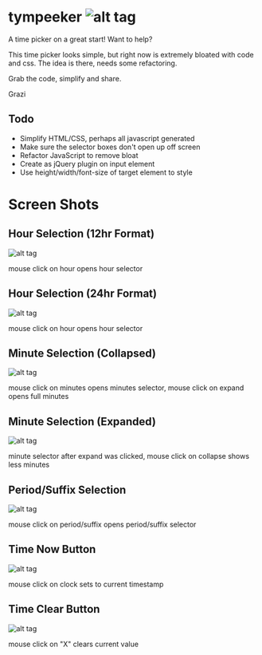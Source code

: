 tympeeker ![alt tag](https://raw.github.com/eligeske/tympeeker/master/examples/example-start.jpg)
=========

A time picker on a great start! Want to help?

This time picker looks simple, but right now is extremely bloated with code and css. The idea is there, needs some refactoring.

Grab the code, simplify and share. 

Grazi 


Todo
---------
* Simplify HTML/CSS, perhaps all javascript generated
* Make sure the selector boxes don't open up off screen
* Refactor JavaScript to remove bloat
* Create as jQuery plugin on input element
* Use height/width/font-size of target element to style

Screen Shots
=========
Hour Selection (12hr Format)
---------
![alt tag](https://raw.github.com/eligeske/tympeeker/master/examples/example-hour-12.jpg)

mouse click on hour opens hour selector

Hour Selection (24hr Format)
---------
![alt tag](https://raw.github.com/eligeske/tympeeker/master/examples/example-hour-24.jpg)

mouse click on hour opens hour selector

Minute Selection (Collapsed)
---------
![alt tag](https://raw.github.com/eligeske/tympeeker/master/examples/example-minutes-small.jpg)

mouse click on minutes opens minutes selector, mouse click on expand opens full minutes

Minute Selection (Expanded)
---------
![alt tag](https://raw.github.com/eligeske/tympeeker/master/examples/example-minutes-large.jpg)

minute selector after expand was clicked, mouse click on collapse shows less minutes

Period/Suffix Selection
---------
![alt tag](https://raw.github.com/eligeske/tympeeker/master/examples/example-period.jpg)

mouse click on period/suffix opens period/suffix selector

Time Now Button
---------
![alt tag](https://raw.github.com/eligeske/tympeeker/master/examples/example-timestamp.jpg)

mouse click on clock sets to current timestamp

Time Clear Button
---------
![alt tag](https://raw.github.com/eligeske/tympeeker/master/examples/example-clear.jpg)

mouse click on "X" clears current value
